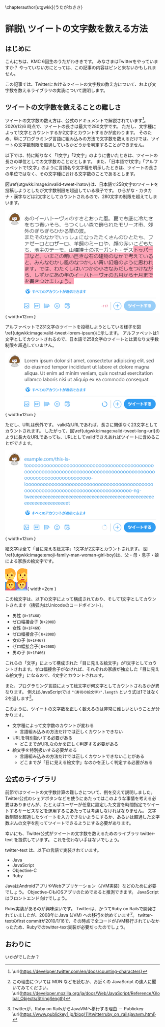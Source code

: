 \chapterauthor[utgwkk]{うたがわきき}

<!-- 単なるスペースだと改行に変換されてしまうので \ にした -->
# 詳説\ ツイートの文字数を数える方法

## はじめに

こんにちは、KMC 6回生のうたがわききです。
みなさまはTwitterをやっていますか？ やっていない方にとっては、この記事の内容はピンと来ないかもしれません。

この記事では、Twitterにおけるツイートの文字数の数え方について、および文字数を数えるライブラリの実装について説明します。

## ツイートの文字数を数えることの難しさ

ツイートの文字数の数え方は、公式のドキュメントで解説されています[^twitter-counting-characters]。
2020/12/6 時点で、ツイートの長さは最大で280文字です。
ただし、文字種によって1文字とカウントするか2文字とカウントするかが変わります。
そのため、単にプログラミング言語に組み込みの方法で文字数を数えるだけでは、ツイートの文字数制限を超過しているかどうかを判定することができません。

以下では、特に断りなく「1文字」「2文字」のように書いたときは、ツイートの長さの単位としての文字数のことだとします。
また、「日本語で1文字」「アルファベットで1文字」のように言語名や文字種を明示したときは、ツイートの長さの単位ではなく、その文字種における文字数のことであるとします。

[^twitter-counting-characters]: \url{https://developer.twitter.com/en/docs/counting-characters}

図\ref{utgwkk:image:invalid-tweet-ihatov}は、日本語で258文字のツイートを投稿しようとしたが文字数制限を超過している様子です。
ひらがな・カタカナ・漢字などは2文字としてカウントされるので、280文字の制限を超えてしまいます。

![ツイート長の制限を超過している (日本語で258文字)\label{utgwkk:image:invalid-tweet-ihatov}](./image/invalid-tweet-ihatov.png){ width=12cm }

アルファベットで231文字のツイートを投稿しようとしている様子を図\ref{utgwkk:image:valid-tweet-lorem-ipsum}に示します。
アルファベットは1文字としてカウントされるので、日本語で258文字のツイートとは異なり文字数制限を超過していません。

![ツイート長の制限を超過していない (アルファベットで231文字)\label{utgwkk:image:valid-tweet-lorem-ipsum}](./image/valid-tweet-lorem-ipsum.png){ width=12cm }

ただし、URLは例外です。
validなURLであれば、長さに関係なく23文字としてカウントされます。
したがって、図\ref{utgwkk:image:valid-tweet-long-url}のように長大なURLであっても、URLとしてvalidでさえあればツイートに含めることができます。

![ツイート長の制限を超過していない (アルファベットで288文字のURL)\label{utgwkk:image:valid-tweet-long-url}](./image/valid-tweet-long-url.png){ width=12cm }

絵文字は全て「目に見える絵文字」1文字が2文字とカウントされます。
図\ref{utgwkk:image:emoji-family-man-woman-girl-boy}は、父・母・息子・娘による家族の絵文字です。

![父・母・息子・娘による家族の絵文字 (Twemoji) \label{utgwkk:image:emoji-family-man-woman-girl-boy}](./image/emoji-family-man-woman-girl-boy.png){ width=2cm }

この絵文字は、以下の文字によって構成されており、そして1文字としてカウントされます（括弧内はUnicodeのコードポイント）。

- 男性 (`U+1F468`)
- ゼロ幅接合子 (`U+200D`)
- 女性 (`U+1F469`)
- ゼロ幅接合子( `U+200D`)
- 女の子 (`U+1F467`)
- ゼロ幅接合子( `U+200D`)
- 男の子 (`U+1F466`)

これらの「文字」によって構成された「目に見える絵文字」が1文字としてカウントされます。ゼロ幅接合子がなければ、それぞれの家族が独立した「目に見える絵文字」になるので、4文字とカウントされます。

また、プログラミング言語によって絵文字が何文字としてカウントされるかが異なります。
例えばJavaScriptでは `"(寿司の絵文字)".length` という式は1ではなく2を返します[^why-sushi-length-is-2]。

[^why-sushi-length-is-2]: この理由については MDN などを読むか、お近くの JavaScript の達人に聞いてみてください。 \url{https://developer.mozilla.org/ja/docs/Web/JavaScript/Reference/Global_Objects/String/length}

このように、ツイートの文字数を正しく数えるのは非常に難しいということが分かります。

- 文字種によって文字数のカウントが変わる
  - 言語組み込みの方法だけでは正しくカウントできない
- URLを特別扱いする必要がある
  - どこまでがURLなのかを正しく判定する必要がある
- 絵文字を特別扱いする必要がある
  - 言語組み込みの方法だけでは正しくカウントできないことがある
  - どこまでが「目に見える絵文字」なのかを正しく判定する必要がある

## 公式のライブラリ

前節ではツイートの文字数計算の難しさについて、例を交えて説明しました。
Twitter公式のシェアボタンなどを使うにあたってはこのような事情を考える必要はありませんが、たとえばユーザーが任意に設定した文言を時間指定でツイートするサービスなどを運用するにあたっては考慮しなければなりません。
文字数制限を超過したツイートを入力できないようにするか、あるいは超過した文字数ぶんの文字を削ってツイートできるようにする必要があります。

幸いにも、Twitter公式がツイートの文字数を数えるためのライブラリ twitter-text を提供しています。
これを使わない手はないでしょう。

twitter-text は、以下の言語で実装されています。

- Java
- JavaScript
- Objective-C
- Ruby

JavaはAndroidアプリやWebアプリケーション（JVM実装）などのために必要でしょう。
Objective-CもiOSアプリのためであると推測できます。
JavaScriptはフロントエンド向けでしょう。

Ruby実装があるのが興味深いです。
Twitterは、かつてRuby on Railsで開発されていましたが、2008年にJava (JVM) への移行を始めています[^twitter-ruby-to-jvm]。
twitter-textのfirst commitが2010/1/16で、その時点で全コードがJVM移行されていなかったため、Rubyでのtwitter-text実装が必要だったのでしょう。

[^twitter-ruby-to-jvm]: Twitterが、Ruby on RailsからJavaVMへ移行する理由 － Publickey \url{https://www.publickey1.jp/blog/11/twitterruby_on_railsjavavm.html}

## おわりに

いかがでしたか？
